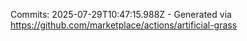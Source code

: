 Commits: 2025-07-29T10:47:15.988Z - Generated via https://github.com/marketplace/actions/artificial-grass
<br>
